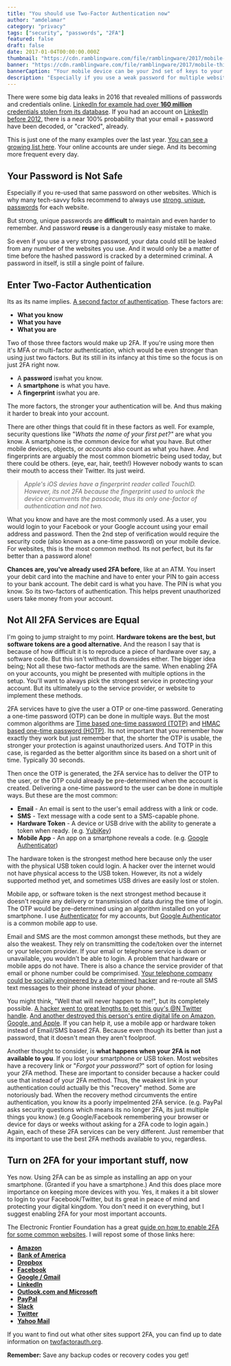 ```yaml
---
title: "You should use Two-Factor Authentication now"
author: "amdelamar"
category: "privacy"
tags: ["security", "passwords", "2FA"]
featured: false
draft: false
date: 2017-01-04T00:00:00.000Z
thumbnail: "https://cdn.ramblingware.com/file/ramblingware/2017/mobile-thief-640.jpg"
banner: "https://cdn.ramblingware.com/file/ramblingware/2017/mobile-thief-1240.jpg"
bannerCaption: "Your mobile device can be your 2nd set of keys to your digital kingdom. (Photo Credit: Kaique Rocha)"
description: "Especially if you use a weak password for multiple websites. Enabling 2FA everywhere will help protect your internet identity from the next big leak."
---
```


There were some big data leaks in 2016 that revealed millions of passwords and credentials online. [LinkedIn for example had over **160 million** credentials stolen from its database](http://arstechnica.com/security/2016/06/how-linkedins-password-sloppiness-hurts-us-all/). If you had an account on [LinkedIn before 2012](https://blog.linkedin.com/2016/05/18/protecting-our-members), there is a near 100% probability that your email + password have been decoded, or "cracked", already.

This is just one of the many examples over the last year. [You can see a growing list here](https://haveibeenpwned.com/PwnedWebsites). Your online accounts are under siege. And its becoming more frequent every day.

## Your Password is Not Safe

Especially if you re-used that same password on other websites. Which is why many tech-savvy folks recommend to always use [strong, unique, passwords](https://xkcd.com/936/) for each website.

But strong, unique passwords are **difficult** to maintain and even harder to remember. And password **reuse** is a dangerously easy mistake to make.

So even if you use a very strong password, your data could still be leaked from any number of the websites you use. And it would only be a matter of time before the hashed password is cracked by a determined criminal. A password in itself, is still a single point of failure.

## Enter Two-Factor Authentication

Its as its name implies. [A second factor of authentication](https://www.icann.org/news/blog/what-is-two-factor-authentication). These factors are:

* **What you know**
* **What you have**
* **What you are**

Two of those three factors would make up 2FA. If you're using more then it's MFA or multi-factor authentication, which would be even stronger than using just two factors. But its still in its infancy at this time so the focus is on just 2FA right now.

* A **password** iswhat you know.
* A **smartphone** is what you have.
* A **fingerprint** iswhat you are.

The more factors, the stronger your authentication will be. And thus making it harder to break into your account.

There are other things that could fit in these factors as well. For example, security questions like "_Whats the name of your first pet?"_ are what you know. A smartphone is the common device for what you have. But other mobile devices, objects, or _accounts_ also count as what you have. And fingerprints are arguably the most common biometric being used today, but there could be others. (eye, ear, hair, teeth!) However nobody wants to scan their mouth to access their Twitter. Its just weird.

> _Apple's iOS devies have a fingerprint reader called TouchID. However, its not 2FA because the fingerprint used to unlock the device circumvents the passcode, thus its only one-factor of authentication and not two._

What you know and have are the most commonly used. As a user, you would login to your Facebook or your Google account using your email address and password. Then the 2nd step of verification would require the security code (also known as a one-time password) on your mobile device. For websites, this is the most common method. Its not perfect, but its far better than a password alone!

**Chances are, you've already used 2FA before**, like at an ATM. You insert your debit card into the machine and have to enter your PIN to gain access to your bank account. The debit card is what you have. The PIN is what you know. So its two-factors of authentication. This helps prevent unauthorized users take money from your account.

## Not All 2FA Services are Equal

I'm going to jump straight to my point. **Hardware tokens are the best, but software tokens are a good alternative.** And the reason I say that is because of how difficult it is to reproduce a piece of hardware over say, a software code. But this isn't without its downsides either. The bigger idea being; Not all these two-factor methods are the same. When enabling 2FA on your accounts, you might be presented with multiple options in the setup. You'll want to always pick the strongest service in protecting your account. But its ultimately up to the service provider, or website to implement these methods.

2FA services have to give the user a OTP or one-time password. Generating a one-time password (OTP) can be done in multiple ways. But the most common algorithms are [Time based one-time password (TOTP)](https://en.wikipedia.org/wiki/Time-based_One-time_Password_Algorithm) and [HMAC based one-time password (HOTP)](https://en.wikipedia.org/wiki/HMAC-based_One-time_Password_Algorithm). Its not important that you remember how exactly they work but just remember that, the shorter the OTP is usable, the stronger your protection is against unauthorized users. And TOTP in this case, is regarded as the better algorithm since its based on a short unit of time. Typically 30 seconds.  

Then once the OTP is generated, the 2FA service has to deliver the OTP to the user, or the OTP could already be pre-determined when the account is created. Delivering a one-time password to the user can be done in multiple ways. But these are the most common:

* **Email** - An email is sent to the user's email address with a link or code.
* **SMS** - Text message with a code sent to a SMS-capable phone.
* **Hardware Token** - A device or USB drive with the ability to generate a token when ready. (e.g. [YubiKey](https://en.wikipedia.org/wiki/YubiKey))
* **Mobile App** - An app on a smartphone reveals a code. (e.g. [Google Authenticator](https://en.wikipedia.org/wiki/Google_Authenticator))

The hardware token is the strongest method here because only the user with the physical USB token could login. A hacker over the internet would not have physical access to the USB token. However, its not a widely supported method yet, and sometimes USB drives are easily lost or stolen.

Mobile app, or software token is the next strongest method because it doesn't require any delivery or transmission of data during the time of login. The OTP would be pre-determined using an algorithm installed on your smartphone. I use [Authenticator](https://mattrubin.me/authenticator/) for my accounts, but [Google Authenticator](https://en.wikipedia.org/wiki/Google_Authenticator) is a common mobile app to use.

Email and SMS are the most common amongst these methods, but they are also the weakest. They rely on transmitting the code/token over the internet or your telecom provider. If your email or telephone service is down or unavailable, you wouldn't be able to login. A problem that hardware or mobile apps do not have. There is also a chance the service provider of that email or phone number could be comprimised. [Your telephone company could be socially engineered by a determined hacker](https://www.youtube.com/watch?v=lc7scxvKQOo) and re-route all SMS text messages to their phone instead of your phone.

You might think, "Well that will never happen to me!", but its completely possible. [A hacker went to great lengths to get this guy's @N Twitter handle](http://arstechnica.com/security/2014/01/picking-up-the-pieces-after-the-n-twitter-account-theft/). [And another destroyed this person's entire digital life on Amazon, Google, and Apple](https://www.wired.com/2012/08/apple-amazon-mat-honan-hacking/). If you can help it, use a mobile app or hardware token instead of Email/SMS based 2FA. Because even though its better than just a password, that it doesn't mean they aren't foolproof.

Another thought to consider, is **what happens when your 2FA is not available to you**. If you lost your smartphone or USB token. Most websites have a recovery link or "_Forgot your password?_" sort of option for losing your 2FA method. These are important to consider because a hacker could use that instead of your 2FA method. Thus, the weakest link in your authentication could actually be this "recovery" method. Some are notoriously bad. When the recovery method circumvents the entire authentication, you know its a poorly impelmented 2FA service. (e.g. PayPal asks security questions which means its no longer 2FA, its just multiple things you know.) (e.g Google/Facebook remembering your browser or device for days or weeks without asking for a 2FA code to login again.) Again, each of these 2FA services can be very different. Just remember that its important to use the best 2FA methods available to you, regardless.

## Turn on 2FA for your important stuff, now

Yes now. Using 2FA can be as simple as installing an app on your smartphone. (Granted if you have a smartphone.) And this does place more importance on keeping more devices with you. Yes, it makes it a bit slower to login to your Facebook/Twitter, but its great in peace of mind and protecting your digital kingdom. You don't need it on everything, but I suggest enabling 2FA for your most important accounts.

The Electronic Frontier Foundation has a great [guide on how to enable 2FA for some common websites](https://www.eff.org/deeplinks/2016/12/12-days-2fa-how-enable-two-factor-authentication-your-online-accounts). I will repost some of those links here:

* [**Amazon**](https://www.eff.org/deeplinks/2016/12/how-enable-two-factor-authentication-amazon)
* [**Bank of America**](https://www.eff.org/deeplinks/2016/12/how-enable-two-factor-authentication-bank-america)
* [**Dropbox**](https://www.eff.org/deeplinks/2016/12/how-enable-two-factor-authentication-dropbox)
* [**Facebook**](https://www.eff.org/deeplinks/2016/12/how-enable-two-factor-authentication-facebook)
* [**Google / Gmail**](https://www.eff.org/deeplinks/2016/12/how-enable-two-factor-authentication-gmail-and-google)
* [**LinkedIn**](https://www.eff.org/deeplinks/2016/12/how-enable-two-factor-authentication-linkedin)
* [**Outlook.com and Microsoft**](https://www.eff.org/deeplinks/2016/12/how-enable-two-factor-authentication-outlookcom-and-microsoft)
* [**PayPal**](https://www.eff.org/deeplinks/2016/12/how-enable-two-factor-authentication-paypal)
* [**Slack**](https://www.eff.org/deeplinks/2016/12/how-enable-two-factor-authentication-slack)
* [**Twitter**](https://www.eff.org/deeplinks/2016/12/how-enable-two-factor-authentication-twitter)
* [**Yahoo Mail**](https://www.eff.org/deeplinks/2016/12/how-enable-two-factor-authentication-yahoo-mail)

If you want to find out what other sites support 2FA, you can find up to date information on [twofactorauth.org](https://twofactorauth.org/).

**Remember:** Save any backup codes or recovery codes you get!
